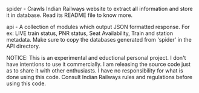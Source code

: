 spider - Crawls Indian Railways website to extract all information and store it in database. Read its README file to know more.

api - A collection of modules which output JSON formatted response. For ex: LIVE train status, PNR status, Seat Availability, Train and station metadata.
Make sure to copy the databases generated from 'spider' in the API directory.

NOTICE:
This is an experimental and eductional personal project. I don't have intentions to use it commercially. I am releasing the source code just as to share it with other enthusiasts.
I have no responsibility for what is done using this code. Consult Indian Railways rules and regulations before using this code.